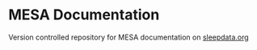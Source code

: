 MESA Documentation
==================

Version controlled repository for MESA documentation on [sleepdata.org](http://sleepdata.org/datasets/mesa)
